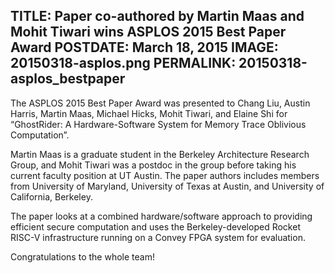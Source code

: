 TITLE: Paper co-authored by Martin Maas and Mohit Tiwari wins ASPLOS 2015 Best Paper Award
POSTDATE: March 18, 2015
IMAGE: 20150318-asplos.png
PERMALINK: 20150318-asplos_bestpaper
------
The ASPLOS 2015 Best Paper Award was presented to Chang Liu, Austin Harris, Martin Maas, Michael Hicks, Mohit Tiwari, and Elaine Shi for “GhostRider: A Hardware-Software System for Memory Trace Oblivious Computation”.

Martin Maas is a graduate student in the Berkeley Architecture Research Group, and Mohit Tiwari was a postdoc in the group before taking his current faculty position at UT Austin. The paper authors includes members from University of Maryland, University of Texas at Austin, and University of California, Berkeley.

The paper looks at a combined hardware/software approach to providing efficient secure computation and uses the Berkeley-developed Rocket RISC-V infrastructure running on a Convey FPGA system for evaluation.

Congratulations to the whole team!
